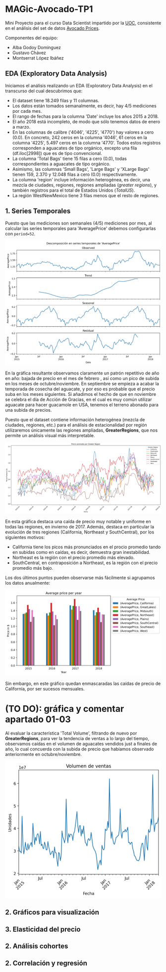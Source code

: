 # MAGic-Avocado-TP1

Mini Proyecto para el curso Data Scientist impartido por la [UOC](https://www.uoc.edu/), consistente en el análisis del set de datos [Avocado Prices](https://www.kaggle.com/datasets/neuromusic/avocado-prices/data).

Componentes del equipo: 
 - Alba Godoy Domínguez
 - Gustavo Chávez
 - Montserrat López Ibáñez

## EDA (Exploratory Data Analysis)

Iniciamos el análisis realizando un EDA (Exploratory Data Analysis) en el transcurso del cual descubrimos que:
- El dataset tiene 18.249 filas y 11 columnas.
- Los datos están tomados semanalmente, es decir, hay 4/5 mediciones por cada mes.
- El rango de fechas para la columna 'Date' incluye los años 2015 a 2018.
- El año 2018 está incompleto, de modo que sólo tenemos datos de enero a marzo.
- En las columnas de calibre ('4046', '4225', '4770') hay valores a cero (0.0). En concreto, 242 ceros en la columna '4046', 61 ceros en la columna '4225', 5.497 ceros en la columna '4770'. Todos estos registros corresponden a aguacates de tipo orgánico, excepto una fila (df.iloc[2998]) que es de tipo convencional.
- La columna 'Total Bags' tiene 15 filas a cero (0.0), todas correspondientes a aguacates de tipo orgánico.
- Asimismo, las columnas 'Small Bags', 'Large Bags' y 'XLarge Bags' tienen 159, 2.370 y 12.048 filas a cero (0.0) respectivamente.
- La columna 'region' incluye información heterogénea, es decir, una mezcla de ciudades, regiones, regiones ampliadas (*greater regions*), y también registros para el total de Estados Unidos (*TotalUS*).
- La región WestNewMexico tiene 3 filas menos que el resto de regiones.

## 1. Series Temporales

Puesto que las mediciones son semanales (4/5) mediciones por mes, al calcular las series temporales para 'AveragePrice' debemos configurarlas con `period=52`.

![Serie Temporal para 'AveragePrice'](./media/01-01_series_temporales.png)

En la gráfica resultante observamos claramente un patrón repetitivo de año en año: bajada de precio en el mes de febrero , así como un pico de subida en los meses de octubre/noviembre. En septiembre se empieza a acabar la temporada de cosecha del aguacate, y por eso es probable que el precio suba en los meses siguientes. Si añadimos el hecho de que en noviembre se celebra el día de Acción de Gracias, en el cual es muy común utilizar aguacate para hacer guacamole en USA, tenemos el terreno abonado para una subida de precios.


Puesto que el dataset contiene información heterogénea (mezcla de ciudades, regiones, etc.) para el análisis de estacionalidad por región utilizaremos únicamente las regiones ampliadas, **GreaterRegions**, que nos permite un análisis visual más interpretable.

![Estacionalidad de 'AveragePrice' por GreaterRegion](./media/01-02_estacionalidad_por_region.png)

En esta gráfica destaca una caída de precio muy notable y uniforme en todas las regiones, en invierno de 2017. Además, destaca en particular la evolución de tres regiones (California, Northeast y SouthCentral), por los siguientes motivos:
- California tiene los picos más pronunciados en el procio promedio tando en subidas como en caídas, es decir, demuestra gran inestabilidad.
- Northeast es la región con el precio promedio más elevado.
- SouthCentral, en contraposición a Northeast, es la región con el precio promedio más bajo.

Los dos últimos puntos pueden observarse más fácilmente si agrupamos los datos anualmente:

![Evolución anual de precios por GreaterRegion](./media/01-05_evolucion_anual_precios.png)

Sin embargo, en este gráfico quedan enmascaradas las caídas de precio de California, por ser sucesos mensuales.


# (TO DO): gráfica y comentar apartado 01-03

Al evaluar la característica 'Total Volume', filtrando de nuevo por **GreaterRegions**, para ver la tendencia de ventas a lo largo del tiempo, observamos caídas en el volumen de aguacates vendidos just a finales de año, lo cual concuerda con la subida de precio que habíamos observado anteriormente en octubre/noviembre.

![Tendencia de ventas por GreaterRegion](./media/01-04_ventas_por_region.png)

## 2. Gráficos para visualización

## 3. Elasticidad del precio

## 2. Análisis cohortes

## 2. Correlación y regresión






